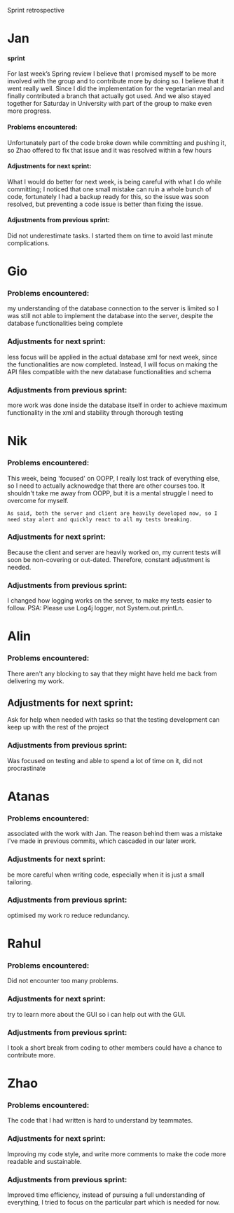 Sprint retrospective

# Jan
#### sprint 
For last week’s Spring review I believe that I promised myself to be more involved with the group and to contribute more by doing so. I believe that it went really well. Since I did the implementation for the vegetarian meal and finally contributed a branch that actually got used. And we also stayed together for Saturday in University with part of the group to make even more progress.

#### Problems encountered:
Unfortunately part of the code broke down while committing and pushing it, so Zhao offered to fix that issue and it was resolved within a few hours

#### Adjustments for next sprint:
What I would do better for next week, is being careful with what I do while committing; I noticed that one small mistake can ruin a whole bunch of code, fortunately I had a backup ready for this, so the issue was soon resolved, but preventing a code issue is better than fixing the issue.

#### Adjustments from previous sprint:
Did not underestimate tasks. I started them on time to avoid last minute complications. 

# Gio
### Problems encountered:
my understanding of the database connection to the server is limited so I was still not able to implement the database into the server, despite the database functionalities being complete

### Adjustments for next sprint:
less focus will be applied in the actual database xml for next week, since the functionalities are now completed. Instead, I will focus on making the API files compatible with the new database functionalities and schema

### Adjustments from previous sprint:
more work was done inside the database itself in order to achieve maximum functionality in the xml and stability through thorough testing

# Nik

### Problems encountered:
This week, being 'focused' on OOPP, I really lost track of everything else, so I need to actually acknowedge that there are other courses too.
	It shouldn't take me away from OOPP, but it is a mental struggle I need to overcome for myself.
	
	As said, both the server and client are heavily developed now, so I need stay alert and quickly react to all my tests breaking.

### Adjustments for next sprint:
Because the client and server are heavily worked on, my current tests will soon be non-covering or out-dated. Therefore, constant adjustment is needed.

### Adjustments from previous sprint:
I changed how logging works on the server, to make my tests easier to follow. PSA: Please use Log4j logger, not System.out.printLn.

# Alin

### Problems encountered:
There aren't any blocking to say that they might have held me back from delivering my work.

## Adjustments for next sprint:
Ask for help when needed with tasks so that the testing development can keep up with the rest of the project

### Adjustments from previous sprint:
Was focused on testing and able to spend a lot of time on it, did not procrastinate

# Atanas

### Problems encountered:
associated with the work with Jan. The reason behind them was a mistake I've made in previous commits, which cascaded in our later work.

### Adjustments for next sprint:
be more careful when writing code, especially when it is just a small tailoring.

### Adjustments from previous sprint:
optimised my work ro reduce redundancy.

# Rahul

### Problems encountered:
Did not encounter too many problems. 

### Adjustments for next sprint:
try to learn more about the GUI so i can help out with the GUI. 

### Adjustments from previous sprint:
I took a short break from coding to other members could have a chance to contribute more. 

# Zhao

### Problems encountered:
The code that I had written is hard to understand by teammates.

### Adjustments for next sprint:
Improving my code style, and write more comments to make the code more readable and sustainable.
### Adjustments from previous sprint:
Improved time efficiency, instead of pursuing a full understanding of everything, I tried to focus on the particular part which is needed for now.